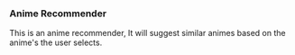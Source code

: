 ### Anime Recommender
This is an anime recommender, It will suggest similar animes based on the anime's the user selects.